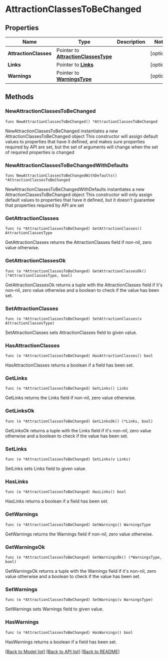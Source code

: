 # AttractionClassesToBeChanged

## Properties

Name | Type | Description | Notes
------------ | ------------- | ------------- | -------------
**AttractionClasses** | Pointer to [**AttractionClassesType**](AttractionClassesType.md) |  | [optional] 
**Links** | Pointer to [**Links**](Links.md) |  | [optional] 
**Warnings** | Pointer to [**WarningsType**](WarningsType.md) |  | [optional] 

## Methods

### NewAttractionClassesToBeChanged

`func NewAttractionClassesToBeChanged() *AttractionClassesToBeChanged`

NewAttractionClassesToBeChanged instantiates a new AttractionClassesToBeChanged object
This constructor will assign default values to properties that have it defined,
and makes sure properties required by API are set, but the set of arguments
will change when the set of required properties is changed

### NewAttractionClassesToBeChangedWithDefaults

`func NewAttractionClassesToBeChangedWithDefaults() *AttractionClassesToBeChanged`

NewAttractionClassesToBeChangedWithDefaults instantiates a new AttractionClassesToBeChanged object
This constructor will only assign default values to properties that have it defined,
but it doesn't guarantee that properties required by API are set

### GetAttractionClasses

`func (o *AttractionClassesToBeChanged) GetAttractionClasses() AttractionClassesType`

GetAttractionClasses returns the AttractionClasses field if non-nil, zero value otherwise.

### GetAttractionClassesOk

`func (o *AttractionClassesToBeChanged) GetAttractionClassesOk() (*AttractionClassesType, bool)`

GetAttractionClassesOk returns a tuple with the AttractionClasses field if it's non-nil, zero value otherwise
and a boolean to check if the value has been set.

### SetAttractionClasses

`func (o *AttractionClassesToBeChanged) SetAttractionClasses(v AttractionClassesType)`

SetAttractionClasses sets AttractionClasses field to given value.

### HasAttractionClasses

`func (o *AttractionClassesToBeChanged) HasAttractionClasses() bool`

HasAttractionClasses returns a boolean if a field has been set.

### GetLinks

`func (o *AttractionClassesToBeChanged) GetLinks() Links`

GetLinks returns the Links field if non-nil, zero value otherwise.

### GetLinksOk

`func (o *AttractionClassesToBeChanged) GetLinksOk() (*Links, bool)`

GetLinksOk returns a tuple with the Links field if it's non-nil, zero value otherwise
and a boolean to check if the value has been set.

### SetLinks

`func (o *AttractionClassesToBeChanged) SetLinks(v Links)`

SetLinks sets Links field to given value.

### HasLinks

`func (o *AttractionClassesToBeChanged) HasLinks() bool`

HasLinks returns a boolean if a field has been set.

### GetWarnings

`func (o *AttractionClassesToBeChanged) GetWarnings() WarningsType`

GetWarnings returns the Warnings field if non-nil, zero value otherwise.

### GetWarningsOk

`func (o *AttractionClassesToBeChanged) GetWarningsOk() (*WarningsType, bool)`

GetWarningsOk returns a tuple with the Warnings field if it's non-nil, zero value otherwise
and a boolean to check if the value has been set.

### SetWarnings

`func (o *AttractionClassesToBeChanged) SetWarnings(v WarningsType)`

SetWarnings sets Warnings field to given value.

### HasWarnings

`func (o *AttractionClassesToBeChanged) HasWarnings() bool`

HasWarnings returns a boolean if a field has been set.


[[Back to Model list]](../README.md#documentation-for-models) [[Back to API list]](../README.md#documentation-for-api-endpoints) [[Back to README]](../README.md)


